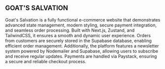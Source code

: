 ## GOAT'S SALVATION

Goat's Salvation is a fully functional e-commerce website that demonstrates advanced state management, modern styling, secure payment integration, and seamless order processing. Built with Next.js, Zustand, and TailwindCSS, it ensures a smooth and dynamic user experience. Orders from customers are securely stored in the Supabase database, enabling efficient order management. Additionally, the platform features a newsletter system powered by Nodemailer and Supabase, allowing users to subscribe and receive regular updates. Payments are handled via Paystack, ensuring a secure and reliable checkout process.
